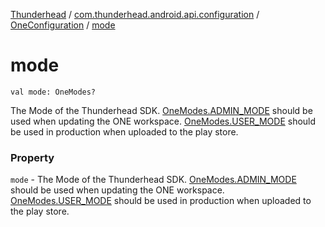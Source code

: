 [Thunderhead](../../index.md) / [com.thunderhead.android.api.configuration](../index.md) / [OneConfiguration](index.md) / [mode](./mode.md)

# mode

`val mode: OneModes?`

The Mode of the Thunderhead SDK.
[OneModes.ADMIN_MODE](#) should be used when updating the ONE workspace.
[OneModes.USER_MODE](#) should be used in production when uploaded to the play store.

### Property

`mode` - The Mode of the Thunderhead SDK.
[OneModes.ADMIN_MODE](#) should be used when updating the ONE workspace.
[OneModes.USER_MODE](#) should be used in production when uploaded to the play store.